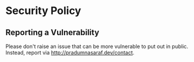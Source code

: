 # Security Policy

## Reporting a Vulnerability

Please don't raise an issue that can be more vulnerable to put out in public. Instead, report via http://pradumnasaraf.dev/contact.
